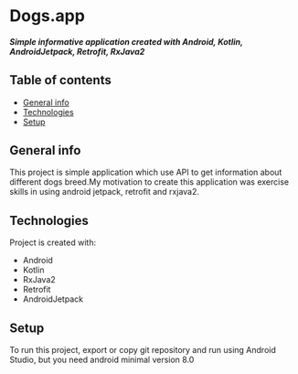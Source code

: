 # Dogs.app
##### Simple informative application created with Android, Kotlin, AndroidJetpack, Retrofit, RxJava2
## Table of contents
* [General info](#general-info)
* [Technologies](#technologies)
* [Setup](#setup)
## General info
This project is simple application which use API to get information about  different dogs breed.My motivation to create this application was exercise skills in using android jetpack, retrofit and rxjava2.
## Technologies
Project is created with:
* Android 
* Kotlin
* RxJava2
* Retrofit
* AndroidJetpack
## Setup
To run this project, export or copy git repository and run using Android Studio, but you need android minimal version 8.0 
